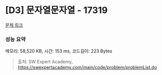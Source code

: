 # [D3] 문자열문자열 - 17319 

[문제 링크](https://swexpertacademy.com/main/code/problem/problemDetail.do?contestProbId=AYgEiwbKy48DFARP) 

### 성능 요약

메모리: 58,520 KB, 시간: 153 ms, 코드길이: 223 Bytes



> 출처: SW Expert Academy, https://swexpertacademy.com/main/code/problem/problemList.do